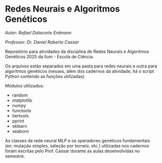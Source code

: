 # Redes Neurais e Algoritmos Genéticos
*Autor: Rafael Dalacorte Erdmann*

*Professor: Dr. Daniel Roberto Cassar*

Repositório para atividades da disciplina de Redes Neurais e Algoritmos Genéticos 2025 da Ilum - Escola de Ciência.

Os arquivos estão separados em uma pasta para redes neurais e outra para algoritmos genéticos (nesses, além dos cadernos da atividade, há o script Python contendo as funções utilizadas).

Módulos utilizados:
- random
- matplotlib
- numpy
- functools
- itertools
- pprint
- sklearn
- seaborn

As classes da rede neural MLP e os operadores genéticos fundamentais (ex: mutação simples, seleção por torneio, etc.)  utilizadas nos cadernos foram escritas pelo Prof. Cassar durante as aulas desenvolvidas no semestre.
